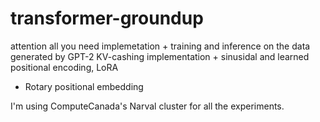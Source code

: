 # transformer-groundup

attention all you need implemetation + training and inference on the data generated by GPT-2
KV-cashing implementation + sinusidal and learned positional encoding, LoRA
+ Rotary positional embedding

I'm using ComputeCanada's Narval cluster for all the experiments. 

